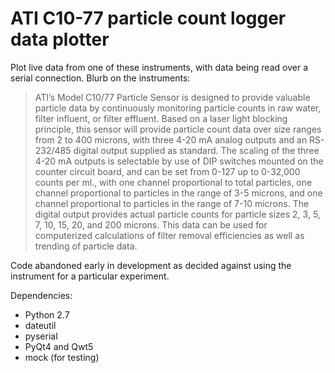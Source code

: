 # ATI C10-77 particle count logger data plotter

Plot live data from one of these instruments, with data being read over a serial connection.  Blurb on the instruments:

> ATI’s Model C10/77 Particle Sensor is designed to provide valuable particle data by continuously monitoring particle counts in raw water, filter influent, or filter effluent. Based on a laser light blocking principle, this sensor will provide particle count data over size ranges from 2 to 400 microns, with three 4-20 mA analog outputs and an RS-232/485 digital output supplied as standard. The scaling of the three 4-20 mA outputs is selectable by use of DIP switches mounted on the counter circuit board, and can be set from 0-127 up to 0-32,000 counts per ml., with one channel proportional to total particles, one channel proportional to particles in the range of 3-5 microns, and one channel proportional to particles in the range of 7-10 microns. The digital output provides actual particle counts for particle sizes 2, 3, 5, 7, 10, 15, 20, and 200 microns. This data can be used for computerized calculations of filter removal efficiencies as well as trending of particle data.

Code abandoned early in development as decided against using the instrument for a particular experiment.

Dependencies:

 - Python 2.7
 - dateutil
 - pyserial
 - PyQt4 and Qwt5
 - mock (for testing)
